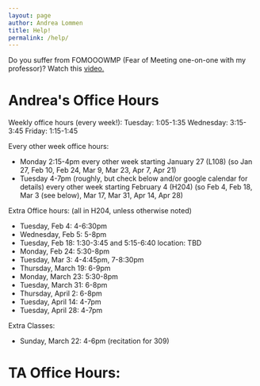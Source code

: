 ```yaml
---
layout: page
author: Andrea Lommen
title: Help! 
permalink: /help/
---
```


Do you suffer from FOMOOOWMP (Fear of Meeting one-on-one with my professor)?
Watch this [video.](https://www.youtube.com/watch?v=yQq1-_ujXrM) 

# Andrea's Office Hours

Weekly office hours (every week!): 
Tuesday: 1:05-1:35
Wednesday: 3:15-3:45
Friday: 1:15-1:45

Every other week office hours:
* Monday 2:15-4pm every other week starting January 27 (L108)
(so Jan 27, Feb 10, Feb 24, Mar 9, Mar 23, Apr 7, Apr 21)
* Tuesday 4-7pm (roughly, but check below and/or google calendar for details) every other week starting February 4 (H204)
(so Feb 4, Feb 18, Mar 3 (see below), Mar 17, Mar 31, Apr 14, Apr 28)


Extra Office hours: (all in H204, unless otherwise noted)
* Tuesday, Feb 4: 4-6:30pm
* Wednesday, Feb 5: 5-8pm
* Tuesday, Feb 18: 1:30-3:45 and 5:15-6:40 location: TBD
* Monday, Feb 24: 5:30-8pm
* Tuesday, Mar 3: 4-4:45pm, 7-8:30pm
* Thursday, March 19: 6-9pm
* Monday, March 23: 5:30-8pm
* Tuesday, March 31: 6-8pm
* Thursday, April 2: 6-8pm
* Tuesday, April 14: 4-7pm
* Tuesday, April 28: 4-7pm

Extra Classes:
* Sunday, March 22: 4-6pm (recitation for 309)

# TA Office Hours:
